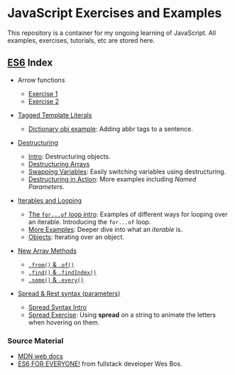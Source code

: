 # JavaScript Exercises and Examples

This repository is a container for my ongoing learning of JavaScript. All examples, exercises, tutorials, etc are stored here.

## [ES6](https://github.com/nabrus/js-exercises/tree/master/wesbos-es6) Index

*  Arrow functions
    *  [Exercise 1](https://github.com/nabrus/js-exercises/blob/master/wesbos-es6/arrow-func-ex1.html)
    *  [Exercise 2](https://github.com/nabrus/js-exercises/blob/master/wesbos-es6/arrow-func-ex2.html)

*  [Tagged Template Literals](https://github.com/nabrus/js-exercises/tree/master/wesbos-es6/template_strings)
    *  [Dictionary obj example](https://github.com/nabrus/js-exercises/blob/master/wesbos-es6/template_strings/tagged-templates-dictonary.html): Adding abbr tags to a sentence.

*  [Destructuring](https://github.com/nabrus/js-exercises/tree/master/wesbos-es6/destructuring)
    *  [Intro](https://github.com/nabrus/js-exercises/blob/master/wesbos-es6/destructuring/destructuring-intro.html): Destructuring objects.
    *  [Destructuring Arrays](https://github.com/nabrus/js-exercises/blob/master/wesbos-es6/destructuring/destructuring-arrays.html)
    *  [Swapping Variables](https://github.com/nabrus/js-exercises/blob/master/wesbos-es6/destructuring/swapping-vars-destructuring.html): Easily switching variables using destructuring.
    *  [Destructuring in Action](https://github.com/nabrus/js-exercises/blob/master/wesbos-es6/destructuring/destructuring-and-functions.html): More examples including *Named Parameters*.

*  [Iterables and Looping](https://github.com/nabrus/js-exercises/tree/master/wesbos-es6/Iterables_n_Looping)
    *  [The `for...of` loop intro](https://github.com/nabrus/js-exercises/blob/master/wesbos-es6/Iterables_n_Looping/for-of-intro.html): Examples of different ways for looping over an iterable. Introducing the `for...of` loop.
    *  [More Examples](https://github.com/nabrus/js-exercises/blob/master/wesbos-es6/Iterables_n_Looping/for-of-examples.html): Deeper dive into what an *iterable* is.
    *  [Objects](https://github.com/nabrus/js-exercises/blob/master/wesbos-es6/Iterables_n_Looping/for-of-object.html): Iterating over an object.

*  [New Array Methods](https://github.com/nabrus/js-exercises/tree/master/wesbos-es6/array_of_improvements)
    *  [`.from()` & `.of()`](https://github.com/nabrus/js-exercises/blob/master/wesbos-es6/array_of_improvements/array-from-and-of.html)
    *  [`.find()` & `.findIndex()`](https://github.com/nabrus/js-exercises/blob/master/wesbos-es6/array_of_improvements/array-finding.html)
    *  [`.some()` & `.every()`](https://github.com/nabrus/js-exercises/blob/master/wesbos-es6/array_of_improvements/array-some-and-every.html)

*  [Spread & Rest syntax (parameters)](https://github.com/nabrus/js-exercises/tree/master/wesbos-es6/spread_rest_syntax-parameters)
    *  [Spread Syntax Intro](https://github.com/nabrus/js-exercises/blob/master/wesbos-es6/spread_rest_syntax-parameters/spread-intro.html)
    *  [Spread Exercise](https://github.com/nabrus/js-exercises/blob/master/wesbos-es6/spread_rest_syntax-parameters/jumping-letters.html): Using **spread** on a string to animate the letters when hovering on them.

### Source Material
*  [MDN web docs](https://developer.mozilla.org)
*  [ES6 FOR EVERYONE!](https://es6.io/) from fullstack developer Wes Bos.